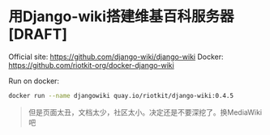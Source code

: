 # 用Django-wiki搭建维基百科服务器 [DRAFT]

Official site: https://github.com/django-wiki/django-wiki
Docker: https://github.com/riotkit-org/docker-django-wiki

Run on docker:
```sh
docker run --name djangowiki quay.io/riotkit/django-wiki:0.4.5
```

> 但是页面太丑，文档太少，社区太小。决定还是不要深挖了。换MediaWiki吧
